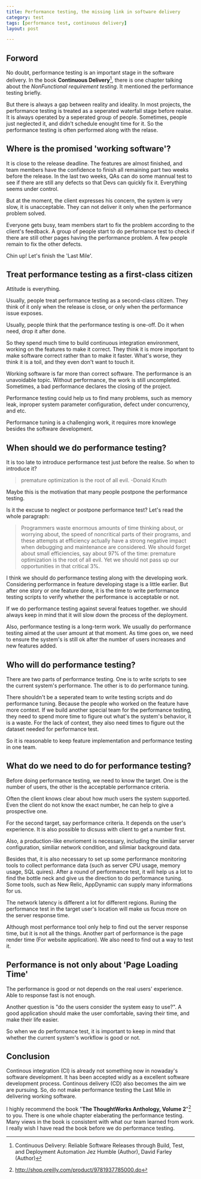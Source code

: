 ```yaml
---
title: Performance testing, the missing link in software delivery  
category: test  
tags: [performance test, continuous delivery]  
layout: post  

---
```



## Forword

No doubt, performance testing is an important stage in the software delivery. In the book __Continuous Delivery__[^1], there is one chapter talking about the _NonFunctional requirement testing_. It mentioned the performance testing briefly.

But there is always a gap between reality and ideality. In most projects, the performance testing is treated as a seperated waterfall stage before realse. It is always operated by a seperated group of people. Sometimes, people just neglected it, and didn't schedule enought time for it. So the performance testing is often performed along with the relase.


[^1]: Continuous Delivery: Reliable Software Releases through Build, Test, and Deployment Automation Jez Humble (Author), David Farley (Author)

## Where is the promised 'working software'?

It is close to the release deadline. The features are almost finished, and team members have the confidence to finish all remaining part two weeks before the release. In the last two weeks, QAs can do some mannual test to see if there are still any defects so that Devs can quickly fix it. Everything seems under control. 

But at the moment, the client expresses his concern, the system is very slow, it is unacceptable. They can not deliver it only when the performance problem solved.

Everyone gets busy, team members start to fix the problem according to the client's feedback. A group of people start to do performance test to check if there are still other pages having the performance problem. A few people remain to fix the other defects.

Chin up! Let's finish the 'Last Mile'.

## Treat performance testing as a first-class citizen

Attitude is everything.

Usually, people treat performance testing as a second-class citizen. They think of it only when the release is close, or only when the performance issue exposes.

Usually, people think that the performance testing is one-off. Do it when need, drop it after done. 

So they spend much time to build continuous integration environment, working on the features to make it correct. They think it is more important to make software correct rather than to make it faster. What's worse, they think it is a toil, and they even don't want to touch it. 

Working software is far more than correct software. The performance is an unavoidable topic. Without performance, the work is still uncompleted. Sometimes, a bad performance declares the closing of the project.  

Performance testing could help us to find many problems, such as memory leak, inproper system parameter configuration, defect under concurrency, and etc.

Performance tuning is a challenging work, it requires more knowlege besides the software development. 


## When should we do performance testing?

It is too late to introduce performance test just before the realse. So when to introduce it?

>premature optimization is the root of all evil. -Donald Knuth

Maybe this is the motivation that many people postpone the performance testing. 

Is it the excuse to neglect or postpone performance test? Let's read the whole paragraph:

>Programmers waste enormous amounts of time thinking about, or worrying about, the speed of noncritical parts of their programs, and these attempts at efficiency actually have a strong negative impact when debugging and maintenance are considered. We should forget about small efficiencies, say about 97% of the time: premature optimization is the root of all evil. Yet we should not pass up our opportunities in that critical 3%.

I think we should do performance testing along with the developing work. Considering performance in feature developing stage is a little earlier. But after one story or one feature done, it is the time to write performance testing scripts to verify whether the performance is acceptable or not.

If we do performance testing against several featues together. we should always keep in mind that it will slow down the process of the deployment.

Also, performance testing is a long-term work. We usually do performance testing aimed at the user amount at that moment. As time goes on, we need to ensure the system's is still ok after the number of users increases and new features added.

## Who will do performance testing?

There are two parts of performance testing.
One is to write scripts to see the current system's performance. The other is to do performance tuning.

There shouldn't be a seperated team to write testing scripts and do performance tuning. Because the people who worked on the feature have more context. If we build another special team for the performance testing, they need to spend more time to figure out what's the system's behavior, it is a waste. For the lack of context, they also need times to figure out the dataset needed for performance test.

So it is reasonable to keep feature implementation and performance testing in one team.

## What do we need to do for performance testing?

Before doing performance testing, we need to know the target. One is the number of users, the other is the acceptable performance criteria.

Often the client knows clear about how much users the system supported. Even the client do not know the exact number, he can help to give a prospective one. 

For the second target, say performance criteria. It depends on the user's experience. It is also possible to dicsuss with client to get a number first.

Also, a production-like envrioment is necessary, including the similiar server configuration, similiar network condition, and silimiar background data.

Besides that, it is also necessary to set up some performance monitoring tools to collect performance data (such as server CPU usage, memory usage, SQL quires). After a round of performance test, it will help us a lot to find the bottle neck and give us the direction to do performance tuning. Some tools, such as New Relic, AppDynamic can supply many informations for us.

The network latency is different a lot for different regions. Runing the performance test in the target user's location will make us focus more on the server response time. 

Although most performance tool only help to find out the server response time, but it is not all the things. Another part of performance is the page render time (For website application). We also need to find out a way to test it.


## Performance is not only about 'Page Loading Time'

The performance is good or not depends on the real users' experience. Able to response fast is not enough. 

Another question is "do the users consider the system easy to use?". A good application should make the user comfortable, saving their time, and make their life easier.

So when we do performance test, it is important to keep in mind that whether the current system's workflow is good or not.


## Conclusion

Continous integration (CI) is already not something now in nowaday's software development. It has been accepted widly as a excellent software development process. Continous delivery (CD) also becomes the aim we are pursuing. So, do not make performance testing the Last Mile in delivering working software.

I highly recommend the book "__The ThoughtWorks Anthology, Volume 2__"[^2] to you. There is one whole chapter elaberating the performance testing. Many views in the book is consistent with what our team learned from work. I really wish I have read the book before we do performance testing.  

[^2]: http://shop.oreilly.com/product/9781937785000.do
